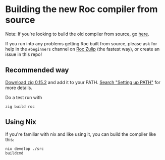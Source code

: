 # Building the new Roc compiler from source

Note: If you're looking to build the old compiler from source, go [here](./crates/BUILDING_FROM_SOURCE.md).

If you run into any problems getting Roc built from source, please ask for help in the `#beginners` channel on [Roc Zulip](https://roc.zulipchat.com) (the fastest way), or create an issue in this repo!

## Recommended way

[Download zig 0.15.2](https://ziglang.org/download/) and add it to your PATH.
[Search "Setting up PATH"](https://ziglang.org/learn/getting-started/) for more details.

Do a test run with
```
zig build roc
```

## Using Nix

If you're familiar with nix and like using it, you can build the compiler like this:
```
nix develop ./src
buildcmd
```
